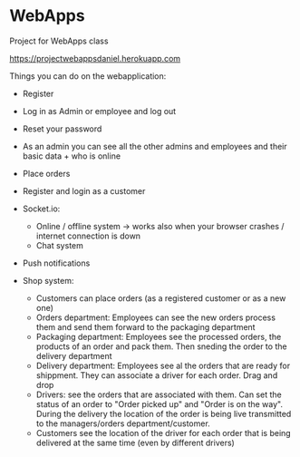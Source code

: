 # WebApps
Project for WebApps class

https://projectwebappsdaniel.herokuapp.com

Things you can do on the webapplication:

  - Register
  - Log in as Admin or employee and log out
  - Reset your password
  - As an admin you can see all the other admins and employees and their basic data + who is online
  - Place orders
  - Register and login as a customer

  - Socket.io:
    - Online / offline system -> works also when your browser crashes / internet connection is down
    - Chat system
  - Push notifications
  - Shop system:
    - Customers can place orders (as a registered customer or as a new one)
    - Orders department: Employees can see the new orders process them and send them forward to the packaging department
    - Packaging department: Employees see the processed orders, the products of an order and pack them. Then sneding the order to the delivery department
    - Delivery department: Employees see al the orders that are ready for shippment. They can associate a driver for each order. Drag and drop
    - Drivers: see the orders that are associated with them. Can set the status of an order to "Order picked up" and "Order is on the way". During the delivery the location of the order is being live transmitted to the managers/orders department/customer.
    - Customers see the location of the driver for each order that is being delivered at the same time (even by different drivers)
    
